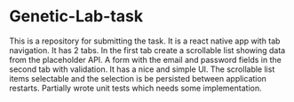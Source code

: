 # Genetic-Lab-task
This is a repository for submitting the task. It is a react native app with tab navigation. It has 2 tabs.
In the first tab create a scrollable list showing data from the placeholder API. 
A form with the email and password fields in the second tab with validation. It has a nice and simple UI.
The scrollable list items selectable and the selection is be persisted between application restarts.
Partially wrote unit tests which needs some implementation.
